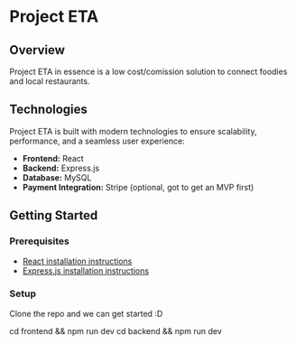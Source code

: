 # Project ETA

## Overview
Project ETA in essence is a low cost/comission solution to connect foodies and local restaurants.

## Technologies
Project ETA is built with modern technologies to ensure scalability, performance, and a seamless user experience:
- **Frontend:** React
- **Backend:** Express.js
- **Database:** MySQL
- **Payment Integration:** Stripe (optional, got to get an MVP first)

## Getting Started

### Prerequisites
- [React installation instructions](https://www.freecodecamp.org/news/how-to-install-react-a-step-by-step-guide/)
- [Express.js installation instructions](https://expressjs.com/en/starter/installing.html)

### Setup
Clone the repo and we can get started :D




cd frontend && npm run dev
cd backend && npm run dev
